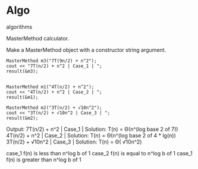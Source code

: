 # Algo
algorithms

MasterMethod calculator.

Make a MasterMethod object with a constructor string argument.


    MasterMethod m3("7T(9n/2) + n^2");
    cout << "7T(n/2) + n^2 | Case_1 | ";
    result(&m3);

  
    MasterMethod m1("4T(n/2) + n^2");
    cout << "4T(n/2) + n^2 | Case_2 | ";
    result(&m1);

    MasterMethod m2("3T(n/2) + √10n^2");
    cout << "3T(n/2) + √10n^2 | Case_3 | ";
    result(&m2);

Output:
7T(n/2) + n^2 | Case_1 | Solution: T(n) =  Θ(n^(log base 2 of 7))
4T(n/2) + n^2 | Case_2 | Solution: T(n) =  Θ(n^(log base 2 of 4 * lg(n))
3T(n/2) + √10n^2 | Case_3 | Solution: T(n) =  Θ( √10n^2)

case_1 f(n) is less than n^log b of 1
case_2 f(n) is equal to n^log b of 1
case_1 f(n) is greater than n^log b of 1


